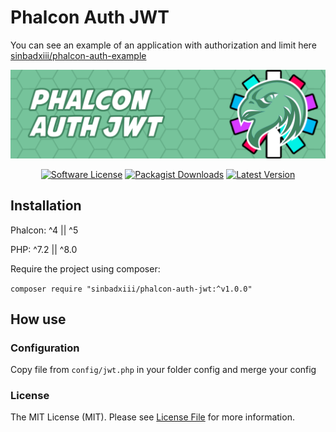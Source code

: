 # Phalcon Auth JWT



You can see an example of an application with authorization and limit here [sinbadxiii/phalcon-auth-example](https://github.com/sinbadxiii/phalcon-auth-example)

![Banner](https://github.com/sinbadxiii/images/blob/master/phalcon-auth-jwt/logo.png?raw=true)

<p align="center">
<a href="LICENSE"><img src="https://img.shields.io/badge/license-MIT-brightgreen?style=flat-square" alt="Software License"></img></a>
<a href="https://packagist.org/packages/sinbadxiii/phalcon-auth-jwt"><img src="https://img.shields.io/packagist/dt/sinbadxiii/phalcon-auth-jwt?style=flat-square" alt="Packagist Downloads"></img></a>
<a href="https://github.com/sinbadxiii/phalcon-auth-jwt/releases"><img src="https://img.shields.io/github/release/sinbadxiii/phalcon-auth-jwt?style=flat-square" alt="Latest Version"></img></a>
</p>

## Installation

Phalcon: ^4 || ^5

PHP: ^7.2 || ^8.0

Require the project using composer:

`composer require "sinbadxiii/phalcon-auth-jwt:^v1.0.0"`

## How use


### Configuration

Copy file from `config/jwt.php` in your folder config and merge your config


### License
The MIT License (MIT). Please see [License File](https://github.com/sinbadxiii/phalcon-auth/blob/master/LICENSE) for more information.